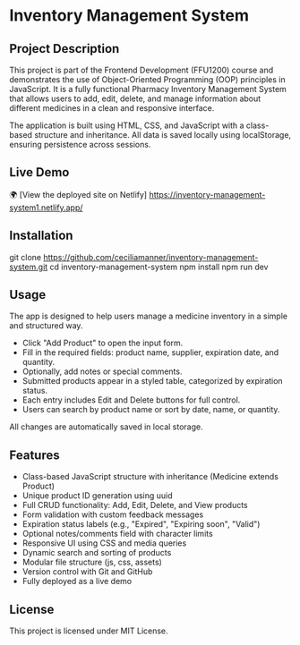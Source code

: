 # Inventory Management System

## Project Description
This project is part of the Frontend Development (FFU1200) course and demonstrates the use of Object-Oriented Programming (OOP) principles in JavaScript. It is a fully functional Pharmacy Inventory Management System that allows users to add, edit, delete, and manage information about different medicines in a clean and responsive interface.

The application is built using HTML, CSS, and JavaScript with a class-based structure and inheritance. All data is saved locally using localStorage, ensuring persistence across sessions.

## Live Demo
🌍 [View the deployed site on Netlify] https://inventory-management-system1.netlify.app/

## Installation
git clone https://github.com/ceciliamanner/inventory-management-system.git
cd inventory-management-system
npm install
npm run dev

## Usage
The app is designed to help users manage a medicine inventory in a simple and structured way.
- Click "Add Product" to open the input form.
- Fill in the required fields: product name, supplier, expiration date, and quantity.
- Optionally, add notes or special comments.
- Submitted products appear in a styled table, categorized by expiration status.
- Each entry includes Edit and Delete buttons for full control.
- Users can search by product name or sort by date, name, or quantity.

All changes are automatically saved in local storage.

## Features 
- Class-based JavaScript structure with inheritance (Medicine extends Product)
- Unique product ID generation using uuid
- Full CRUD functionality: Add, Edit, Delete, and View products
- Form validation with custom feedback messages
- Expiration status labels (e.g., "Expired", "Expiring soon", "Valid")
- Optional notes/comments field with character limits
- Responsive UI using CSS and media queries
- Dynamic search and sorting of products
- Modular file structure (js, css, assets)
- Version control with Git and GitHub
- Fully deployed as a live demo

## License
This project is licensed under MIT License.


